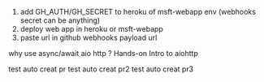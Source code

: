 1. add GH_AUTH/GH_SECRET to heroku of msft-webapp env (webhooks secret can be anything)
2. deploy web app in heroku or msft-webapp
3. paste url in github webhooks payload url

why use async/await aio http ?
Hands-on Intro to aiohttp

test auto creat pr
test auto creat pr2
test auto creat pr3